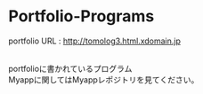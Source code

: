 # Portfolio-Programs

portfolio URL : http://tomolog3.html.xdomain.jp<br><br>

portfolioに書かれているプログラム<br>
Myappに関してはMyappレポジトリを見てください。
